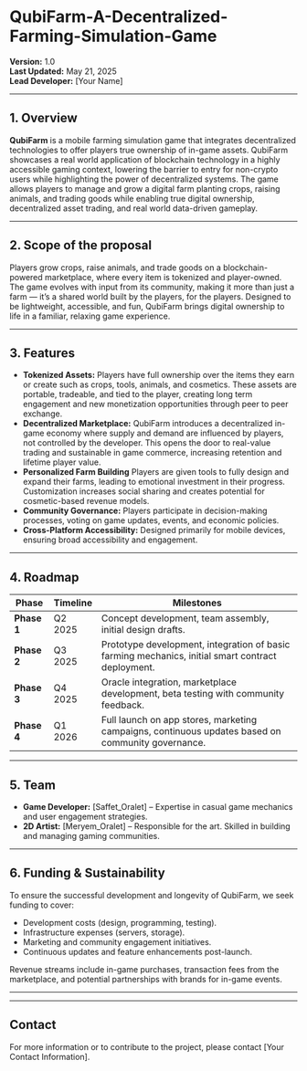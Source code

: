 # QubiFarm-A-Decentralized-Farming-Simulation-Game
**Version:** 1.0  
**Last Updated:** May 21, 2025  
**Lead Developer:** [Your Name]

---

## 1. Overview

**QubiFarm** is a mobile farming simulation game that integrates decentralized technologies to offer players true ownership of in-game assets. QubiFarm showcases a real world application of blockchain technology in a highly accessible gaming context, lowering the barrier to entry for non-crypto users while highlighting the power of decentralized systems. The game allows players to manage and grow a digital farm planting crops, raising animals, and trading goods while enabling true digital ownership, decentralized asset trading, and real world data-driven gameplay.

---

## 2. Scope of the proposal

Players grow crops, raise animals, and trade goods on a blockchain-powered marketplace, where every item is tokenized and player-owned. The game evolves with input from its community, making it more than just a farm — it’s a shared world built by the players, for the players. Designed to be lightweight, accessible, and fun, QubiFarm brings digital ownership to life in a familiar, relaxing game experience.

---

## 3. Features

- **Tokenized Assets:** Players have full ownership over the items they earn or create such as crops, tools, animals, and cosmetics. These assets are portable, tradeable, and tied to the player, creating long term engagement and new monetization opportunities through peer to peer exchange.
- **Decentralized Marketplace:** QubiFarm introduces a decentralized in-game economy where supply and demand are influenced by players, not controlled by the developer. This opens the door to real-value trading and sustainable in game commerce, increasing retention and lifetime player value.
- **Personalized Farm Building** Players are given tools to fully design and expand their farms, leading to emotional investment in their progress. Customization increases social sharing and creates potential for cosmetic-based revenue models.
- **Community Governance:** Players participate in decision-making processes, voting on game updates, events, and economic policies.
- **Cross-Platform Accessibility:** Designed primarily for mobile devices, ensuring broad accessibility and engagement.

---

## 4. Roadmap

| Phase | Timeline | Milestones |
|-------|----------|------------|
| **Phase 1** | Q2 2025 | Concept development, team assembly, initial design drafts. |
| **Phase 2** | Q3 2025 | Prototype development, integration of basic farming mechanics, initial smart contract deployment. |
| **Phase 3** | Q4 2025 | Oracle integration, marketplace development, beta testing with community feedback. |
| **Phase 4** | Q1 2026 | Full launch on app stores, marketing campaigns, continuous updates based on community governance. |

---

## 5. Team

- **Game Developer:** [Saffet_Oralet] – Expertise in casual game mechanics and user engagement strategies.
- **2D Artist:** [Meryem_Oralet] –  Responsible for the art. Skilled in building and managing gaming communities.

---

## 6. Funding & Sustainability

To ensure the successful development and longevity of QubiFarm, we seek funding to cover:

- Development costs (design, programming, testing).
- Infrastructure expenses (servers, storage).
- Marketing and community engagement initiatives.
- Continuous updates and feature enhancements post-launch.

Revenue streams include in-game purchases, transaction fees from the marketplace, and potential partnerships with brands for in-game events.

---


---

##  Contact

For more information or to contribute to the project, please contact [Your Contact Information].
